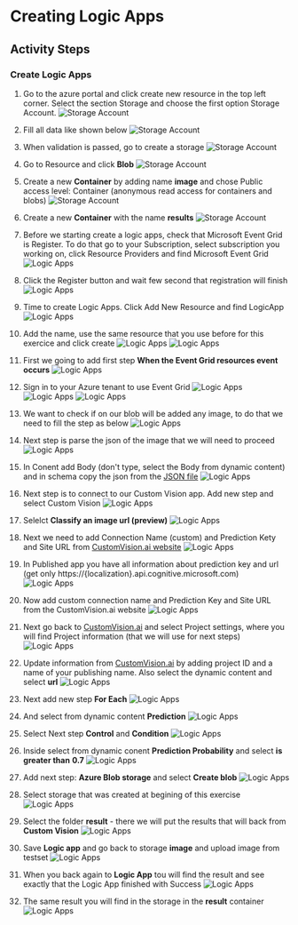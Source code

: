 # Creating Logic Apps

## Activity Steps
### Create Logic Apps

1. Go to the azure portal and click create new resource in the top left corner. Select the section Storage and choose the first option Storage Account.
![Storage Account](../images/04-CreateLogicApp/01.StorageAccount.png)

2. Fill all data like shown below
![Storage Account](../images/04-CreateLogicApp/02.StorageAccount.png)

3. When validation is passed, go to create a storage
![Storage Account](../images/04-CreateLogicApp/03.StorageAccount.png)

4. Go to Resource and click **Blob**
![Storage Account](../images/04-CreateLogicApp/05.StorageAccount.png)

5. Create a new **Container** by adding name **image** and chose Public access level: Container (anonymous read access for containers and blobs)
![Storage Account](../images/04-CreateLogicApp/06.StorageAccount.png)

6. Create a new **Container** with the name **results**
![Storage Account](../images/04-CreateLogicApp/07.StorageAccount.png)

7. Before we starting create a logic apps, check that Microsoft Event Grid is Register. To do that go to your Subscription, select subscription you working on, click Resource Providers and find Microsoft Event Grid
![Logic Apps](../images/04-CreateLogicApp/08.EventGrid.png)

8. Click the Register button and wait few second that registration will finish
![Logic Apps](../images/04-CreateLogicApp/09.EventGrid.png)

9. Time to create Logic Apps. Click Add New Resource and find LogicApp
![Logic Apps](../images/04-CreateLogicApp/10.LogicApp.png)

10. Add the name, use the same resource that you use before for this exercice and click create
![Logic Apps](../images/04-CreateLogicApp/11.LogicApp.png)
![Logic Apps](../images/04-CreateLogicApp/12.LogicApp.png)

11. First we going to add first step **When the Event Grid resources event occurs**
![Logic Apps](../images/04-CreateLogicApp/13.LogicApp.png)

12. Sign in to your Azure tenant to use Event Grid
![Logic Apps](../images/04-CreateLogicApp/14.LogicApp.png)
![Logic Apps](../images/04-CreateLogicApp/15.LogicApp.png)
![Logic Apps](../images/04-CreateLogicApp/16.LogicApp.png)

13. We want to check if on our blob will be added any image, to do that we need to fill the step as below
![Logic Apps](../images/04-CreateLogicApp/18.LogicApp.png)

14. Next step is parse the json of the image that we will need to proceed
![Logic Apps](../images/04-CreateLogicApp/19.LogicApp.png)

15. In Conent add Body (don't type, select the Body from dynamic content) and in schema copy the json from the [JSON file](https://github.com/gosiaborzecka/ProgNetWorkshop/blob/master/steps/04-CreateLogicApp/logic-app-schema1.json)
![Logic Apps](../images/04-CreateLogicApp/21.LogicApp.png)

16. Next step is to connect to our Custom Vision app. Add new step and select Custom Vision
![Logic Apps](../images/04-CreateLogicApp/22.LogicApp.png)

17. Selelct **Classify an image url (preview)**
![Logic Apps](../images/04-CreateLogicApp/23.LogicApp.png)

18. Next we need to add Connection Name (custom) and Prediction Kety and Site URL from [CustomVision.ai website](http://customvision.ai)
![Logic Apps](../images/04-CreateLogicApp/24.LogicApp.png)


19. In Published app you have all information about prediction key and url (get only https://{localization}.api.cognitive.microsoft.com)
![Logic Apps](../images/04-CreateLogicApp/26.LogicApp.png)

20. Now add custom connection name and Prediction Key and Site URL from the CustomVision.ai website
![Logic Apps](../images/04-CreateLogicApp/28.LogicApp.png)

21. Next go back to  [CustomVision.ai](http://customvision.ai) and select Project settings, where you will find Project information (that we will use for next steps)
![Logic Apps](../images/04-CreateLogicApp/27.LogicApp.png)

22. Update information from [CustomVision.ai](https://customvision.ai) by adding project ID and a name of your publishing name. Also select the dynamic content and select **url**
![Logic Apps](../images/04-CreateLogicApp/29.LogicApp.png)

23. Next add new step **For Each**
![Logic Apps](../images/04-CreateLogicApp/30.LogicApp.png)

24. And select from dynamic content **Prediction**
![Logic Apps](../images/04-CreateLogicApp/31.LogicApp.png)

25. Select Next step **Control** and **Condition**
![Logic Apps](../images/04-CreateLogicApp/32.LogicApp.png)

26. Inside select from dynamic conent **Prediction Probability** and select **is greater than** **0.7**
![Logic Apps](../images/04-CreateLogicApp/33.LogicApp.png)

27. Add next step: **Azure Blob storage** and select **Create blob**
![Logic Apps](../images/04-CreateLogicApp/34.LogicApp.png)

28. Select storage that was created at begining of this exercise
![Logic Apps](../images/04-CreateLogicApp/35.LogicApp.png)

29. Select the folder **result** - there we will put the results that will back from **Custom Vision**
![Logic Apps](../images/04-CreateLogicApp/36.LogicApp.png)

30. Save **Logic app** and go back to storage **image** and upload image from testset
![Logic Apps](../images/04-CreateLogicApp/37.LogicApp.png)

31. When you back again to **Logic App** tou will find the result and see exactly that the Logic App finished with Success
![Logic Apps](../images/04-CreateLogicApp/38.LogicApp.png)

32. The same result you will find in the storage in the **result** container
![Logic Apps](../images/04-CreateLogicApp/39.LogicApp.png)